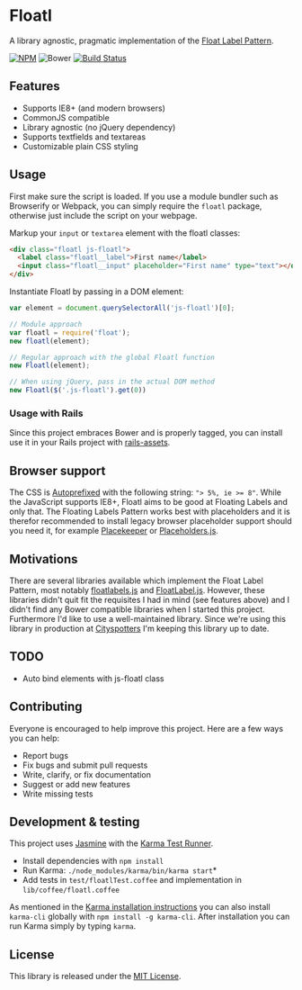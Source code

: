 # Floatl

A library agnostic, pragmatic implementation of the [Float Label Pattern](http://mds.is/float-label-pattern/).

[![NPM](https://img.shields.io/npm/v/floatl.svg?style=flat-square)](https://www.npmjs.com/package/floatl)
![Bower](https://img.shields.io/bower/v/floatl.svg?style=flat-square)
[![Build Status](https://img.shields.io/travis/richardvenneman/floatl/master.svg?style=flat-square)](https://travis-ci.org/richardvenneman/floatl)

## Features

- Supports IE8+ (and modern browsers)
- CommonJS compatible
- Library agnostic (no jQuery dependency)
- Supports textfields and textareas
- Customizable plain CSS styling

## Usage

First make sure the script is loaded. If you use a module bundler such as Browserify or Webpack, you can simply require the `floatl` package, otherwise just include the script on your webpage.

Markup your `input` or `textarea` element with the floatl classes:

```html
<div class="floatl js-floatl">
  <label class="floatl__label">First name</label>
  <input class="floatl__input" placeholder="First name" type="text"></div>
</div>
```

Instantiate Floatl by passing in a DOM element:

```javascript
var element = document.querySelectorAll('js-floatl')[0];

// Module approach
var floatl = require('float');
new floatl(element);

// Regular approach with the global Floatl function
new Floatl(element);

// When using jQuery, pass in the actual DOM method
new Floatl($('.js-floatl').get(0))
```

### Usage with Rails

Since this project embraces Bower and is properly tagged, you can install use it in your Rails project with [rails-assets](https://www.rails-assets.org).

## Browser support

The CSS is [Autoprefixed](https://github.com/postcss/autoprefixer) with the following string: `"> 5%, ie >= 8"`. While the JavaScript supports IE8+, Floatl aims to be good at Floating Labels and only that. The Floating Labels Pattern works best with placeholders and it is therefor recommended to install legacy browser placeholder support should you need it, for example [Placekeeper](https://github.com/kristerkari/placekeeper) or [Placeholders.js](https://github.com/jamesallardice/Placeholders.js).

## Motivations

There are several libraries available which implement the Float Label Pattern, most notably [floatlabels.js](https://github.com/clubdesign/floatlabels.js) and [FloatLabel.js](https://github.com/m10l/FloatLabel.js). However, these libraries didn't quit fit the requisites I had in mind (see features above) and I didn't find any Bower compatible libraries when I started this project. Furthermore I'd like to use a well-maintained library. Since we're using this library in production at [Cityspotters](https://www.cityspotters.com) I'm keeping this library up to date.

## TODO

- Auto bind elements with js-floatl class

## Contributing

Everyone is encouraged to help improve this project. Here are a few ways you can help:

- Report bugs
- Fix bugs and submit pull requests
- Write, clarify, or fix documentation
- Suggest or add new features
- Write missing tests

## Development & testing

This project uses [Jasmine](http://jasmine.github.io) with the [Karma Test Runner](http://karma-runner.github.io/).

- Install dependencies with `npm install`
- Run Karma: `./node_modules/karma/bin/karma start`*
- Add tests in `test/floatlTest.coffee` and implementation in `lib/coffee/floatl.coffee`

As mentioned in the [Karma installation instructions](http://karma-runner.github.io/0.13/intro/installation.html) you can also install `karma-cli` globally with `npm install -g karma-cli`. After installation you can run Karma simply by typing `karma`.

## License

This library is released under the [MIT License](http://www.opensource.org/licenses/MIT).
